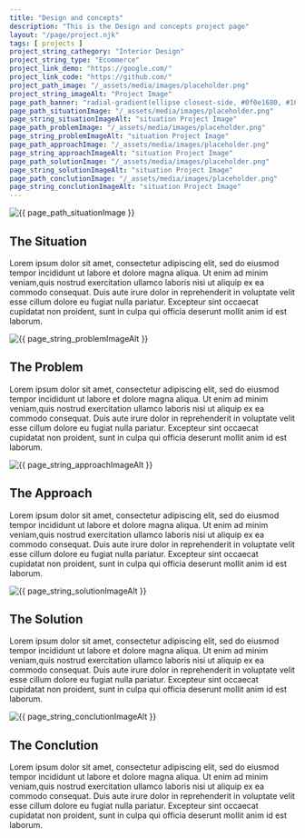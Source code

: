 ```yaml
---
title: "Design and concepts"
description: "This is the Design and concepts project page"
layout: "/page/project.njk"
tags: [ projects ]
project_string_cathegory: "Interior Design"
project_string_type: "Ecommerce"
project_link_demo: "https://google.com/"
project_link_code: "https://github.com/"
project_path_image: "/_assets/media/images/placeholder.png"
project_string_imageAlt: "Project Image"
page_path_banner: "radial-gradient(ellipse closest-side, #0f0e1680, #100e17), url(/_assets/media/images/abstract-1.jpg)"
page_path_situationImage: "/_assets/media/images/placeholder.png"
page_string_situationImageAlt: "situation Project Image"
page_path_problemImage: "/_assets/media/images/placeholder.png"
page_string_problemImageAlt: "situation Project Image"
page_path_approachImage: "/_assets/media/images/placeholder.png"
page_string_approachImageAlt: "situation Project Image"
page_path_solutionImage: "/_assets/media/images/placeholder.png"
page_string_solutionImageAlt: "situation Project Image"
page_path_conclutionImage: "/_assets/media/images/placeholder.png"
page_string_conclutionImageAlt: "situation Project Image"
---
```

<!-- PROJECT PAGE 
--------------- ----------------- ------------- -->

<!-- situation
--------------- ----------------- ------------- -->
<img id="situation-image" src="{{ page_path_situationImage }}" alt="{{ page_path_situationImage }}">

<div id="situation">

## The Situation
Lorem ipsum dolor sit amet, consectetur adipiscing elit, sed do eiusmod tempor incididunt ut labore et dolore magna aliqua. Ut enim ad minim veniam,quis nostrud exercitation ullamco laboris nisi ut aliquip ex ea commodo consequat. Duis aute irure dolor in reprehenderit in voluptate velit esse cillum dolore eu fugiat nulla pariatur. Excepteur sint occaecat cupidatat non proident, sunt in culpa qui officia deserunt mollit anim id est laborum.
</div>

<!-- problem
--------------- ----------------- ------------- -->
<img id="problem-image" src="{{ page_path_problemImage }}" alt="{{ page_string_problemImageAlt }}">

<div id="problem">

## The Problem
Lorem ipsum dolor sit amet, consectetur adipiscing elit, sed do eiusmod tempor incididunt ut labore et dolore magna aliqua. Ut enim ad minim veniam,quis nostrud exercitation ullamco laboris nisi ut aliquip ex ea commodo consequat. Duis aute irure dolor in reprehenderit in voluptate velit esse cillum dolore eu fugiat nulla pariatur. Excepteur sint occaecat cupidatat non proident, sunt in culpa qui officia deserunt mollit anim id est laborum.
</div>

<!-- approch
--------------- ----------------- ------------- -->
<img id="approch-image" src="{{ page_path_approachImage }}" alt="{{ page_string_approachImageAlt }}">

<div id="approach">

## The Approach
Lorem ipsum dolor sit amet, consectetur adipiscing elit, sed do eiusmod tempor incididunt ut labore et dolore magna aliqua. Ut enim ad minim veniam,quis nostrud exercitation ullamco laboris nisi ut aliquip ex ea commodo consequat. Duis aute irure dolor in reprehenderit in voluptate velit esse cillum dolore eu fugiat nulla pariatur. Excepteur sint occaecat cupidatat non proident, sunt in culpa qui officia deserunt mollit anim id est laborum.
</div>

<!-- solution
--------------- ----------------- ------------- -->
<img id="solution-image" src="{{ page_path_solutionImage }}" alt="{{ page_string_solutionImageAlt }}">

<div id="solution">

## The Solution
Lorem ipsum dolor sit amet, consectetur adipiscing elit, sed do eiusmod tempor incididunt ut labore et dolore magna aliqua. Ut enim ad minim veniam,quis nostrud exercitation ullamco laboris nisi ut aliquip ex ea commodo consequat. Duis aute irure dolor in reprehenderit in voluptate velit esse cillum dolore eu fugiat nulla pariatur. Excepteur sint occaecat cupidatat non proident, sunt in culpa qui officia deserunt mollit anim id est laborum.
</div>

<!-- conclution
--------------- ----------------- ------------- -->
<img id="conclution-image" src="{{ page_path_conclutionImage }}" alt="{{ page_string_conclutionImageAlt }}">

<div id="conclution">

## The Conclution
Lorem ipsum dolor sit amet, consectetur adipiscing elit, sed do eiusmod tempor incididunt ut labore et dolore magna aliqua. Ut enim ad minim veniam,quis nostrud exercitation ullamco laboris nisi ut aliquip ex ea commodo consequat. Duis aute irure dolor in reprehenderit in voluptate velit esse cillum dolore eu fugiat nulla pariatur. Excepteur sint occaecat cupidatat non proident, sunt in culpa qui officia deserunt mollit anim id est laborum.
</div>
